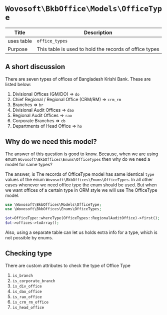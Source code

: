 # `Wovosoft\BkbOffice\Models\OfficeType`

| Title      | Description                                                                                                                    |
|------------|--------------------------------------------------------------------------------------------------------------------------------|
| uses table | `office_types`                                                                                                                 |
| Purpose    | This table is used to hold the records of office types                                                                         |

## A short discussion

There are seven types of offices of Bangladesh Krishi Bank. These are listed below:

1. Divisional Offices (GM/DO) => `do`
2. Chief Regional / Regional Office (CRM/RM) => `crm_rm`
3. Branches => `br`
4. Divisional Audit Offices => `dao`
5. Regional Audit Offices => `rao`
6. Corporate Branches => `cb`
7. Departments of Head Office => `ho`

## Why do we need this model?

The answer of this question is good to know. Because, when we are using enum `Wovosoft\BkbOffices\Enums\OfficeTypes`
then why do we need a model for same types?

The answer, is The records of OfficeType model has same identical `type` values of the
enum `Wovosoft\BkbOffices\Enums\OfficeTypes`. In all other cases whenever we need office type the enum should be used.
But when we want offices of a certain type in ORM style we will use The OfficeType model.

```php
use \Wovosoft\BkbOffices\Models\OfficeType;
use \Wovosoft\BkbOffices\Enums\OfficeTypes;

$ot=OfficeType::whereType(OfficeTypes::RegionalAuditOffice)->first();
$ot->offices->toArray();
```

Also, using a separate table can let us holds extra info for a type, which is not possible by enums.

## Checking type

There are custom attributes to check the type of Office Type

1. `is_branch`
2. `is_corporate_branch`
3. `is_div_office`
4. `is_dao_office`
5. `is_rao_office`
6. `is_crm_rm_office`
7. `is_head_office` 
